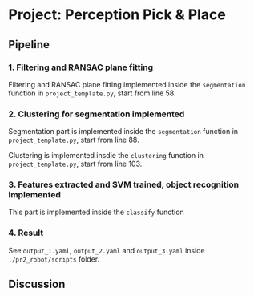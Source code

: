 # Project: Perception Pick & Place

## Pipeline

### 1. Filtering and RANSAC plane fitting

Filtering and RANSAC plane fitting implemented inside the `segmentation` function in `project_template.py`, start from line 58.

### 2. Clustering for segmentation implemented

Segmentation part is implemented inside the `segmentation` function in `project_template.py`, start from line 88.

Clustering is implemented insdie the `clustering` function in `project_template.py`, start from line 103.

### 3. Features extracted and SVM trained,  object recognition implemented

This part is implemented inside the `classify` function

### 4. Result

See `output_1.yaml`, `output_2.yaml` and `output_3.yaml` inside `./pr2_robot/scripts` folder.

## Discussion
